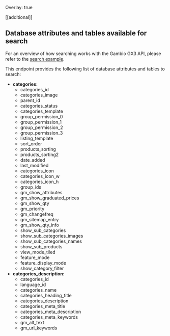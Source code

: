 Overlay: true

[[additional]]

## Database attributes and tables available for search

For an overview of how searching works with the Gambio GX3 API, please refer to the [search example](/gambio-gx3-api/guides/search-example).

This endpoint provides the following list of database attributes and tables to search:

- **categories:**
	- categories_id
	- categories_image
	- parent_id
	- categories_status
	- categories_template
	- group_permission_0
	- group_permission_1
	- group_permission_2
	- group_permission_3
	- listing_template
	- sort_order
	- products_sorting
	- products_sorting2
	- date_added
	- last_modified
	- categories_icon
	- categories_icon_w
	- categories_icon_h
	- group_ids
	- gm_show_attributes
	- gm_show_graduated_prices
	- gm_show_qty
	- gm_priority
	- gm_changefreq
	- gm_sitemap_entry
	- gm_show_qty_info
	- show_sub_categories
	- show_sub_categories_images
	- show_sub_categories_names
	- show_sub_products
	- view_mode_tiled
	- feature_mode
	- feature_display_mode
	- show_category_filter
- **categories_description:**
	- categories_id
	- language_id
	- categories_name
	- categories_heading_title
	- categories_description
	- categories_meta_title
	- categories_meta_description
	- categories_meta_keywords
	- gm_alt_text
	- gm_url_keywords
